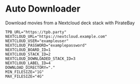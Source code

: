 # Auto Downloader

Download movies from a Nextcloud deck stack with PirateBay

```
TPB_URL="https://tpb.party"
NEXTCLOUD_URL="https://nextcloud.example.com"
NEXTCLOUD_USER="exampleuser"
NEXTCLOUD_PASSWORD="examplepassword"
NEXTCLOUD_BOARD_ID=1
NEXTCLOUD_STACK_ID=2
NEXTCLOUD_DOWNLOADED_STACK_ID=3
NEXTCLOUD_LABEL_ID=4
DOWNLOAD_DIRECTORY="."
MIN_FILESIZE="1G"
MAX_FILESIZE="4G"
```

